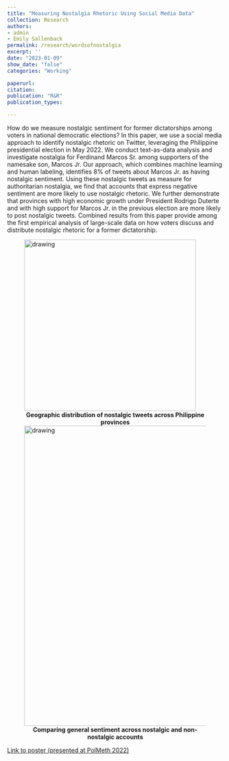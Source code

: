 ```yaml
---
title: "Measuring Nostalgia Rhetoric Using Social Media Data"
collection: Research
authors: 
- admin
- Emily Sallenback
permalink: /research/wordsofnostalgia
excerpt: ''
date: "2023-01-09"
show_date: "false"
categories: "Working"

paperurl: 
citation:
publication: "R&R"
publication_types: 

---
```


How do we measure nostalgic sentiment for former dictatorships among voters in national democratic elections? In this paper, we use a social media approach to identify nostalgic rhetoric on Twitter, leveraging the Philippine presidential election in May 2022. We conduct text-as-data analysis and investigate nostalgia for Ferdinand Marcos Sr. among supporters of the namesake son, Marcos Jr. Our approach, which combines machine learning and human labeling, identifies 8\% of tweets about Marcos Jr. as having nostalgic sentiment. Using these nostalgic tweets as measure for authoritarian nostalgia, we find that accounts that express negative sentiment are more likely to use nostalgic rhetoric. We further demonstrate that provinces with high economic growth under President Rodrigo Duterte and with high support for Marcos Jr. in the previous election are more likely to post nostalgic tweets. Combined results from this paper provide among the first empirical analysis of large-scale data on how voters discuss and distribute nostalgic rhetoric for a former dictatorship. 
<figure>
<img src="/dataviz/nost_ph_map_pc.png" alt="drawing" width="400"/>
<figcaption align = "center"><b>Geographic distribution of nostalgic tweets across Philippine provinces</b></figcaption>
  <img src="/dataviz/sentiment_bar2.png" alt="drawing" width="700"/>
<figcaption align = "center"><b>Comparing general sentiment across nostalgic and non-nostalgic accounts</b></figcaption>
</figure>

[Link to poster (presented at PolMeth 2022)](http://www.sanghoonkim.org/files/polmeth_poster.pdf)
